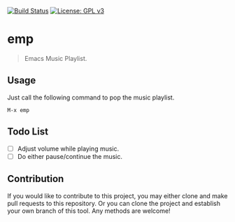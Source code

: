 [![Build Status](https://travis-ci.com/jcs090218/emp.svg?branch=master)](https://travis-ci.com/jcs090218/emp)
[![License: GPL v3](https://img.shields.io/badge/License-GPL%20v3-blue.svg)](https://www.gnu.org/licenses/gpl-3.0)

# emp
> Emacs Music Playlist.

## Usage

Just call the following command to pop the music playlist.

```
M-x emp
```

## Todo List

- [ ] Adjust volume while playing music.
- [ ] Do either pause/continue the music.

## Contribution

If you would like to contribute to this project, you may either 
clone and make pull requests to this repository. Or you can 
clone the project and establish your own branch of this tool. 
Any methods are welcome!
